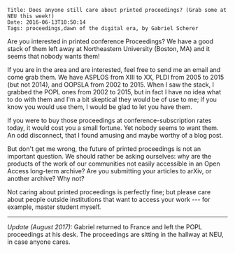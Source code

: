     Title: Does anyone still care about printed proceedings? (Grab some at NEU this week!)
    Date: 2016-06-13T10:50:14
    Tags: proceedings,dawn of the digital era, by Gabriel Scherer

Are you interested in printed conference Proceedings? We have a good
stack of them left away at Northeastern University (Boston, MA) and it
seems that nobody wants them!

<!-- more -->

If you are in the area and are interested, feel free to send me an
email and come grab them. We have ASPLOS from XIII to XX, PLDI from
2005 to 2015 (but not 2014), and OOPSLA from 2002 to 2015. When I saw
the stack, I grabbed the POPL ones from 2002 to 2015, but in fact
I have no idea what to do with them and I'm a bit skeptical they would
be of use to me; if you know you would use them, I would be glad to
let you have them.

If you were to buy those proceedings at conference-subscription rates
today, it would cost you a small fortune. Yet nobody seems to want
them. An odd disconnect, that I found amusing and maybe worthy of
a blog post.

But don't get me wrong, the future of printed proceedings is not an
important question. We should rather be asking ourselves: why are the
products of the work of our communities not easily accessible in an
Open Access long-term archive? Are you submitting your articles to
arXiv, or another archive? Why not?

Not caring about printed proceedings is perfectly fine; but please
care about people outside institutions that want to access your
work --- for example, master student myself.

- - -

_Update (August 2017):_ Gabriel returned to France and left the POPL proceedings
 at his desk. The proceedings are sitting in the hallway at NEU, in case anyone
 cares.

